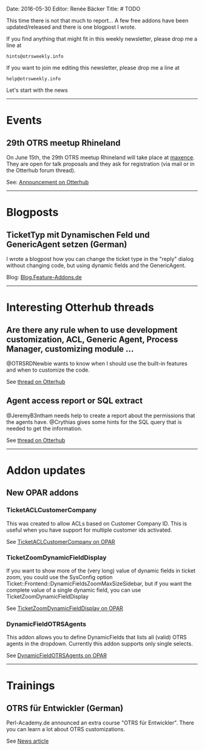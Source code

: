 Date: 2016-05-30
Editor: Renée Bäcker
Title: # TODO


This time there is not that much to report... A few free addons have been updated/released
and there is one blogpost I wrote.

If you find anything that
might fit in this weekly newsletter, please drop me a line at 

`hints@otrsweekly.info`

If you want to join me editing this newsletter, please drop me a line at

`help@otrsweekly.info`

Let's start with the news

<hr>

# Events

## 29th OTRS meetup Rhineland

On June 15th, the 29th OTRS meetup Rhineland will take place at [maxence](http://maxence.de/). They are open for talk proposals and they ask
for registration (via mail or in the Otterhub forum thread).

See: [Announcement on Otterhub](http://forums.otterhub.org/viewtopic.php?f=34&t=32211)

<hr>

# Blogposts

## TicketTyp mit Dynamischen Feld und GenericAgent setzen (German)

I wrote a blogpost how you can change the ticket type in the "reply" dialog without changing code, but using dynamic fields and
the GenericAgent.

Blog: [Blog.Feature-Addons.de](http://blog.feature-addons.de/2016-05-27-dynamicfield-tickettype)

<hr>

# Interesting Otterhub threads

## Are there any rule when to use development customization, ACL, Generic Agent, Process Manager, customizing module ...

@OTRSRDNewbie wants to know when I should use the built-in features and when to customize the code.

See [thread on Otterhub](http://forums.otterhub.org/viewtopic.php?f=62&t=32472)

## Agent access report or SQL extract

@JeremyB3ntham needs help to create a report about the permissions that the agents have. @Crythias gives some hints
for the SQL query that is needed to get the information.

See [thread on Otterhub](http://forums.otterhub.org/viewtopic.php?f=62&t=32443)

<hr>

# Addon updates

## New OPAR addons

### TicketACLCustomerCompany

This was created to allow ACLs based on Customer Company ID. This is useful when you have 
support for multiple customer ids activated.

See [TicketACLCustomerCompany on OPAR](http://opar.perl-services.de/dist/TicketACLCustomerCompany)

### TicketZoomDynamicFieldDisplay

If you want to show more of the (very long) value of dynamic fields in ticket zoom, you could use the SysConfig option
Ticket::Frontend::DynamicFieldsZoomMaxSizeSidebar, but if you want the complete value of a single dynamic field, you
can use TicketZoomDynamicFieldDisplay

See [TicketZoomDynamicFieldDisplay on OPAR](http://opar.perl-services.de/dist/TicketZoomDynamicFieldDisplay)

### DynamicFieldOTRSAgents

This addon allows you to define DynamicFields that lists all (valid) OTRS agents in the dropdown. Currently this
addon supports only single selects.

See [DynamicFieldOTRSAgents on OPAR](http://opar.perl-services.de/dist/DynamicFieldOTRSAgents)

<hr>

# Trainings

## OTRS für Entwickler (German)

Perl-Academy.de announced an extra course "OTRS für Entwickler". There you can learn 
a lot about OTRS customizations.

See [News article](http://perlacademy.de/news/20160524)
